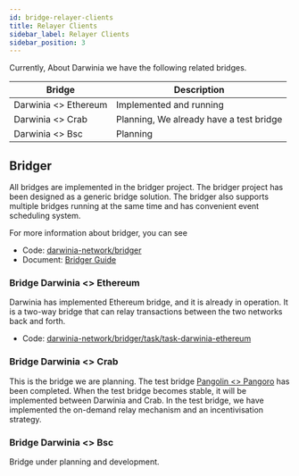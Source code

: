 ```yaml
---
id: bridge-relayer-clients
title: Relayer Clients
sidebar_label: Relayer Clients
sidebar_position: 3
---
```


Currently, About Darwinia we have the following related bridges.

| Bridge             | Description                             |
| ------------------ | --------------------------------------- |
| Darwinia &lt;&gt; Ethereum | Implemented and running                 |
| Darwinia &lt;&gt; Crab     | Planning, We already have a test bridge |
| Darwinia &lt;&gt; Bsc      | Planning                                |

## Bridger
All bridges are implemented in the bridger project. The bridger project has been designed as a generic bridge solution. The bridger also supports multiple bridges running at the same time and has convenient event scheduling system.

For more information about bridger, you can see

- Code: [darwinia-network/bridger](https://github.com/darwinia-network/bridger/)
- Document: [Bridger Guide](https://itering.notion.site/Bridger-Guide-en-b5ae438609df41f682ab0efce3ddb98b)

### Bridge Darwinia &lt;&gt; Ethereum

Darwinia has implemented Ethereum bridge, and it is already in operation. It is a two-way bridge that can relay transactions between the two networks back and forth.

- Code: [darwinia-network/bridger/task/task-darwinia-ethereum](https://github.com/darwinia-network/bridger/tree/master/task/task-darwinia-ethereum)

### Bridge Darwinia &lt;&gt; Crab

This is the bridge we are planning. The test bridge [Pangolin &lt;&gt; Pangoro](https://github.com/darwinia-network/bridger/blob/master/task/task-pangolin-pangoro) has been completed.
When the test bridge becomes stable, it will be implemented between Darwinia and Crab.
In the test bridge, we have implemented the on-demand relay mechanism and an incentivisation strategy.

### Bridge Darwinia &lt;&gt; Bsc

Bridge under planning and development.

